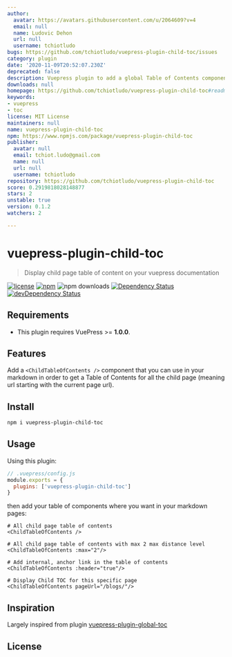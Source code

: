 ```yaml
---
author:
  avatar: https://avatars.githubusercontent.com/u/2064609?v=4
  email: null
  name: Ludovic Dehon
  url: null
  username: tchiotludo
bugs: https://github.com/tchiotludo/vuepress-plugin-child-toc/issues
category: plugin
date: '2020-11-09T20:52:07.230Z'
deprecated: false
description: Vuepress plugin to add a global Table of Contents component
downloads: null
homepage: https://github.com/tchiotludo/vuepress-plugin-child-toc#readme
keywords:
- vuepress
- toc
license: MIT License
maintainers: null
name: vuepress-plugin-child-toc
npm: https://www.npmjs.com/package/vuepress-plugin-child-toc
publisher:
  avatar: null
  email: tchiot.ludo@gmail.com
  name: null
  url: null
  username: tchiotludo
repository: https://github.com/tchiotludo/vuepress-plugin-child-toc
score: 0.2919818028148877
stars: 2
unstable: true
version: 0.1.2
watchers: 2

---
```


# vuepress-plugin-child-toc
> Display child page table of content on your vuepress documentation

[![license](https://img.shields.io/github/license/tchiotludo/vuepress-plugin-child-toc.svg?maxAge=2592000&style=flat-square)](https://github.com/tchiotludo/vuepress-plugin-child-toc/blob/master/LICENSE)
[![npm](https://img.shields.io/npm/v/vuepress-plugin-child-toc.svg?maxAge=2592000?style=flat-square)](https://www.npmjs.com/package/vuepress-plugin-child-toc)
![npm downloads](https://img.shields.io/npm/dy/vuepress-plugin-child-toc)
[![Dependency Status](https://david-dm.org/tchiotludo/vuepress-plugin-child-toc.svg?style=flat-square)](https://david-dm.org/tchiotludo/vuepress-plugin-child-toc)
[![devDependency Status](https://david-dm.org/tchiotludo/vuepress-plugin-child-toc/dev-status.svg?style=flat-square)](https://david-dm.org/tchiotludo/vuepress-plugin-child-toc#info=devDependencies)

## Requirements
* This plugin requires VuePress >= **1.0.0**.

## Features

Add a `<ChildTableOfContents />` component that you can use in your markdown in order to get a Table of Contents for all the child page (meaning url starting with the current page url).

## Install

```bash
npm i vuepress-plugin-child-toc
```

## Usage

Using this plugin:

```javascript
// .vuepress/config.js
module.exports = {
  plugins: ['vuepress-plugin-child-toc']
}
```

then add your table of components where you want in your markdown pages:

```mdx
# All child page table of contents
<ChildTableOfContents />

# All child page table of contents with max 2 max distance level
<ChildTableOfContents :max="2"/>

# Add internal, anchor link in the table of contents
<ChildTableOfContents :header="true"/>

# Display Child TOC for this specific page
<ChildTableOfContents pageUrl="/blogs/"/>
```

## Inspiration
Largely inspired from plugin [vuepress-plugin-global-toc](https://github.com/sylvainpolletvillard/vuepress-plugin-global-toc)

## License

